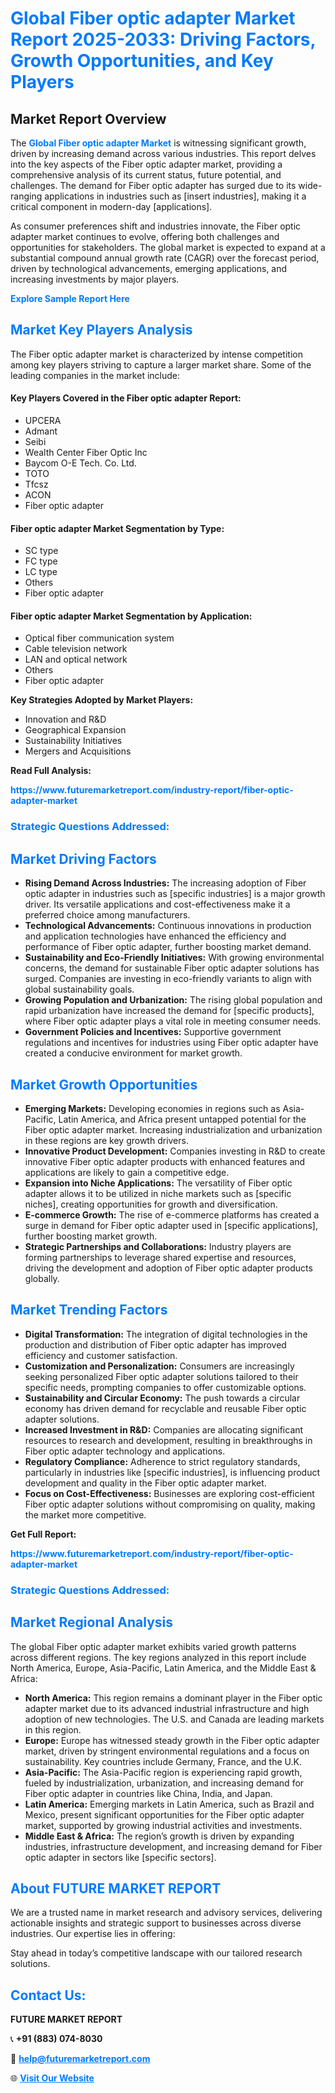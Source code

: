 <h1 style="color: #007BFF;">Global Fiber optic adapter Market Report 2025-2033: Driving Factors, Growth Opportunities, and Key Players</h1>

<section id="overview">
<h2>Market Report Overview</h2>
<p>The <a href="https://www.futuremarketreport.com/industry-report/fiber-optic-adapter-market" style="color: #007BFF; text-decoration: none;"><strong>Global Fiber optic adapter Market</strong></a> is witnessing significant growth, driven by increasing demand across various industries. This report delves into the key aspects of the Fiber optic adapter market, providing a comprehensive analysis of its current status, future potential, and challenges. The demand for Fiber optic adapter has surged due to its wide-ranging applications in industries such as [insert industries], making it a critical component in modern-day [applications].</p>
<p>As consumer preferences shift and industries innovate, the Fiber optic adapter market continues to evolve, offering both challenges and opportunities for stakeholders. The global market is expected to expand at a substantial compound annual growth rate (CAGR) over the forecast period, driven by technological advancements, emerging applications, and increasing investments by major players.</p>
</section>

<section id="overview">
<p><a href="https://www.futuremarketreport.com/request-sample/reportId=110368" style="color: #007BFF; text-decoration: none;"><strong>Explore Sample Report Here</strong></a></p>
</section>

<section id="key-players">
<h2 style="color: #007BFF;">Market Key Players Analysis</h2>
<p>The Fiber optic adapter market is characterized by intense competition among key players striving to capture a larger market share. Some of the leading companies in the market include:</p>
<h4>Key Players Covered in the Fiber optic adapter Report:</h4>
<ul><li>UPCERA</li><li>Admant</li><li>Seibi</li><li>Wealth Center Fiber Optic Inc</li><li>Baycom O-E Tech. Co. Ltd.</li><li>TOTO</li><li>Tfcsz</li><li>ACON</li><li>Fiber optic adapter</li></ul>
<h4>Fiber optic adapter Market Segmentation by Type:</h4>
<ul><li>SC type</li><li>FC type</li><li>LC type</li><li>Others</li><li>Fiber optic adapter</li></ul>

<h4>Fiber optic adapter Market Segmentation by Application:</h4>
<ul><li>Optical fiber communication system</li><li>Cable television network</li><li>LAN and optical network</li><li>Others</li><li>Fiber optic adapter</li></ul>
<p><strong>Key Strategies Adopted by Market Players:</strong></p>
<ul>
<li>Innovation and R&D</li>
<li>Geographical Expansion</li>
<li>Sustainability Initiatives</li>
<li>Mergers and Acquisitions</li>
</ul>
</section>

<section>
<p><strong>Read Full Analysis: </strong></p><a href="https://www.futuremarketreport.com/industry-report/fiber-optic-adapter-market" style="color: #007BFF; text-decoration: none;"><strong>https://www.futuremarketreport.com/industry-report/fiber-optic-adapter-market</strong></a>
<h3 style="color: #007BFF;">Strategic Questions Addressed:</h3>
</section>

<section id="driving-factors">
<h2 style="color: #007BFF;">Market Driving Factors</h2>
<ul>
<li><strong>Rising Demand Across Industries:</strong> The increasing adoption of Fiber optic adapter in industries such as [specific industries] is a major growth driver. Its versatile applications and cost-effectiveness make it a preferred choice among manufacturers.</li>
<li><strong>Technological Advancements:</strong> Continuous innovations in production and application technologies have enhanced the efficiency and performance of Fiber optic adapter, further boosting market demand.</li>
<li><strong>Sustainability and Eco-Friendly Initiatives:</strong> With growing environmental concerns, the demand for sustainable Fiber optic adapter solutions has surged. Companies are investing in eco-friendly variants to align with global sustainability goals.</li>
<li><strong>Growing Population and Urbanization:</strong> The rising global population and rapid urbanization have increased the demand for [specific products], where Fiber optic adapter plays a vital role in meeting consumer needs.</li>
<li><strong>Government Policies and Incentives:</strong> Supportive government regulations and incentives for industries using Fiber optic adapter have created a conducive environment for market growth.</li>
</ul>
</section>

<section id="growth-opportunities">
<h2 style="color: #007BFF;">Market Growth Opportunities</h2>
<ul>
<li><strong>Emerging Markets:</strong> Developing economies in regions such as Asia-Pacific, Latin America, and Africa present untapped potential for the Fiber optic adapter market. Increasing industrialization and urbanization in these regions are key growth drivers.</li>
<li><strong>Innovative Product Development:</strong> Companies investing in R&D to create innovative Fiber optic adapter products with enhanced features and applications are likely to gain a competitive edge.</li>
<li><strong>Expansion into Niche Applications:</strong> The versatility of Fiber optic adapter allows it to be utilized in niche markets such as [specific niches], creating opportunities for growth and diversification.</li>
<li><strong>E-commerce Growth:</strong> The rise of e-commerce platforms has created a surge in demand for Fiber optic adapter used in [specific applications], further boosting market growth.</li>
<li><strong>Strategic Partnerships and Collaborations:</strong> Industry players are forming partnerships to leverage shared expertise and resources, driving the development and adoption of Fiber optic adapter products globally.</li>
</ul>
</section>

<section id="trending-factors">
<h2 style="color: #007BFF;">Market Trending Factors</h2>
<ul>
<li><strong>Digital Transformation:</strong> The integration of digital technologies in the production and distribution of Fiber optic adapter has improved efficiency and customer satisfaction.</li>
<li><strong>Customization and Personalization:</strong> Consumers are increasingly seeking personalized Fiber optic adapter solutions tailored to their specific needs, prompting companies to offer customizable options.</li>
<li><strong>Sustainability and Circular Economy:</strong> The push towards a circular economy has driven demand for recyclable and reusable Fiber optic adapter solutions.</li>
<li><strong>Increased Investment in R&D:</strong> Companies are allocating significant resources to research and development, resulting in breakthroughs in Fiber optic adapter technology and applications.</li>
<li><strong>Regulatory Compliance:</strong> Adherence to strict regulatory standards, particularly in industries like [specific industries], is influencing product development and quality in the Fiber optic adapter market.</li>
<li><strong>Focus on Cost-Effectiveness:</strong> Businesses are exploring cost-efficient Fiber optic adapter solutions without compromising on quality, making the market more competitive.</li>
</ul>
</section>

<section>
<p><strong>Get Full Report: </strong></p><a href="https://www.futuremarketreport.com/industry-report/fiber-optic-adapter-market" style="color: #007BFF; text-decoration: none;"><strong>https://www.futuremarketreport.com/industry-report/fiber-optic-adapter-market</strong></a>
<h3 style="color: #007BFF;">Strategic Questions Addressed:</h3>
</section>


<section id="regional-analysis">
<h2 style="color: #007BFF;">Market Regional Analysis</h2>
<p>The global Fiber optic adapter market exhibits varied growth patterns across different regions. The key regions analyzed in this report include North America, Europe, Asia-Pacific, Latin America, and the Middle East & Africa:</p>
<ul>
<li><strong>North America:</strong> This region remains a dominant player in the Fiber optic adapter market due to its advanced industrial infrastructure and high adoption of new technologies. The U.S. and Canada are leading markets in this region.</li>
<li><strong>Europe:</strong> Europe has witnessed steady growth in the Fiber optic adapter market, driven by stringent environmental regulations and a focus on sustainability. Key countries include Germany, France, and the U.K.</li>
<li><strong>Asia-Pacific:</strong> The Asia-Pacific region is experiencing rapid growth, fueled by industrialization, urbanization, and increasing demand for Fiber optic adapter in countries like China, India, and Japan.</li>
<li><strong>Latin America:</strong> Emerging markets in Latin America, such as Brazil and Mexico, present significant opportunities for the Fiber optic adapter market, supported by growing industrial activities and investments.</li>
<li><strong>Middle East & Africa:</strong> The region’s growth is driven by expanding industries, infrastructure development, and increasing demand for Fiber optic adapter in sectors like [specific sectors].</li>
</ul>
</section>

<footer>
<h2 style="color: #007BFF;">About FUTURE MARKET REPORT</h2>
<p>We are a trusted name in market research and advisory services, delivering actionable insights and strategic support to businesses across diverse industries. Our expertise lies in offering:</p>

<p>Stay ahead in today’s competitive landscape with our tailored research solutions.</p>

<h2 style="color: #007BFF;">Contact Us:</h2>
<p><strong>FUTURE MARKET REPORT</strong></p>
<p>📞 <strong>+91 (883) 074-8030</strong></p>
<p>📧 <strong><a href="mailto:help@futuremarketreport.com" style="color: #007BFF;">help@futuremarketreport.com</a></strong></p>
<p>🌐 <strong><a href="https://www.futuremarketreport.com/" style="color: #007BFF;">Visit Our Website</a></strong></p>
</footer>